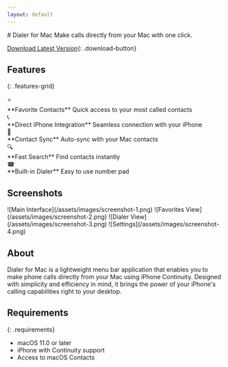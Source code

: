 ```yaml
---
layout: default
---
```


<div class="hero">
  # Dialer for Mac
  Make calls directly from your Mac with one click.
  
  [Download Latest Version](link-to-your-app){: .download-button}
</div>

## Features
{: .features-grid}
<div class="feature-card">
  <div class="emoji">⭐</div>
  **Favorite Contacts**
  Quick access to your most called contacts
</div>

<div class="feature-card">
  <div class="emoji">📞</div>
  **Direct iPhone Integration**
  Seamless connection with your iPhone
</div>

<div class="feature-card">
  <div class="emoji">📇</div>
  **Contact Sync**
  Auto-sync with your Mac contacts
</div>

<div class="feature-card">
  <div class="emoji">🔍</div>
  **Fast Search**
  Find contacts instantly
</div>

<div class="feature-card">
  <div class="emoji">☎</div>
  **Built-in Dialer**
  Easy to use number pad
</div>

## Screenshots
<div class="screenshots-container">
  <div class="screenshots-gallery">
    ![Main Interface](/assets/images/screenshot-1.png)
    ![Favorites View](/assets/images/screenshot-2.png)
    ![Dialer View](/assets/images/screenshot-3.png)
    ![Settings](/assets/images/screenshot-4.png)
  </div>
</div>

## About
Dialer for Mac is a lightweight menu bar application that enables you to make phone calls directly from your Mac using iPhone Continuity. Designed with simplicity and efficiency in mind, it brings the power of your iPhone's calling capabilities right to your desktop.

## Requirements
{: .requirements}
- macOS 11.0 or later
- iPhone with Continuity support
- Access to macOS Contacts

